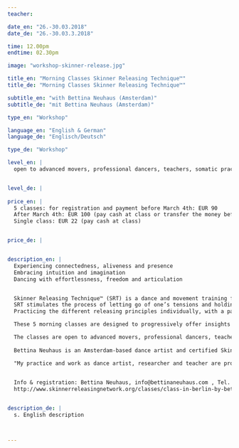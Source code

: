 ```yaml
---
teacher: 

date_en: "26.-30.03.2018"
date_de: "26.-30.03.3.2018"

time: 12.00pm
endtime: 02.30pm

image: "workshop-skinner-release.jpg"

title_en: "Morning Classes Skinner Releasing Technique™"
title_de: "Morning Classes Skinner Releasing Technique™"

subtitle_en: "with Bettina Neuhaus (Amsterdam)"
subtitle_de: "mit Bettina Neuhaus (Amsterdam)"

type_en: "Workshop"

language_en: "English & German"
language_de: "Englisch/Deutsch"

type_de: "Workshop"

level_en: |
  open to advanced movers, professional dancers, teachers, somatic practitioners and anybody else with an interest in movement and dance. 


level_de: |
  
price_en: |
  5 classes: for registration and payment before March 4th: EUR 90  
  After March 4th: EUR 100 (pay cash at class or transfer the money beforehand)  
  Single class: EUR 22 (pay cash at class)


price_de: |


description_en: |
  Experiencing connectedness, aliveness and presence  
  Embracing intuition and imagination  
  Dancing with effortlessness, freedom and articulation  


  Skinner Releasing Technique™ (SRT) is a dance and movement training for all those with an interest in engaging the whole self in the dynamic dialogue between imagination and movement. Developed by American dance artist Joan Skinner this integrative dance practice is unique in the way it enhances technical growth and creative process.
  SRT stimulates the process of letting go of one’s tensions and holding patterns, and through that, releases new possibilities in how we perceive and how we dance. Guided poetic imagery and hands- on partner studies facilitate a deeper kinaesthetic experience of movement and a sense of wholeness.
  Practicing the different releasing principles individually, with a partner or a group provides the experience of dynamic and multi-dimensional alignment; one gains strength and flexibility and finds more freedom, effortlessness and presence in movement.  

  These 5 morning classes are designed to progressively offer insights into the basic principles of SRT. Participating in the entire series allows you to deepen and refine your experience and process. However, you are also welcome to participate in single classes.  

  The classes are open to advanced movers, professional dancers, teachers, somatic practitioners and anybody else with an interest in movement and dance. 
  
  Bettina Neuhaus is an Amsterdam-based dance artist and certified Skinner Releasing (SRT) teacher at both Introductory and Ongoing levels. She studied contemporary dance at the Theaterschool Amsterdam und holds a Masters in Creative Practice Dance from Independent Dance and Trinity Laban Conservatoire of Music and Dance in London. Her choreographic and performative work centers around Instant Composition including collaborations with musicians, visual artists, poets and philosophers. Bettina teaches SRT and Instant Composition extensively at major academies, festivals and studios across Europe and South America.

  "My practice and work as dance artist, researcher and teacher are propelled by my ongoing fascination of the dancing body with its inherent imagination and intelligence, its poetry and musicality and its infinite possibilities of transformation and expression through which we connect to the world."

  
  Info & registration: Bettina Neuhaus, info@bettinaneuhaus.com , Tel. +49 (0) 171 100 9122 , www.bettinaneuhaus.com  
  http://www.skinnerreleasingnetwork.org/classes/class-in-berlin-by-bettina-neuhaus-0


description_de: |
  s. English description



---
```

